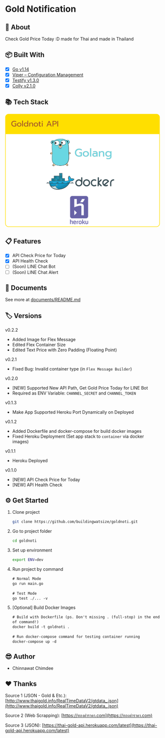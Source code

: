# Gold Notification

## 📘 About

Check Gold Price Today :D made for Thai and made in Thailand

## 📦 Built With

- [x] [Go v1.14](https://github.com/golang/go)
- [x] [Viper – Configuration Management](https://github.com/spf13/viper)
- [x] [Testify v1.3.0](https://github.com/stretchr/testify)
- [x] [Colly v2.1.0](https://github.com/gocolly/colly)

## 📚 Tech Stack

![./documents/tech-stack.png](./documents/tech-stack.png)

## 📋 Features

- [x] API Check Price for Today
- [x] API Health Check
- [ ] (Soon) LINE Chat Bot
- [ ] (Soon) LINE Chat Alert

## 📝 Documents

See more at [documents/README.md](documents/README.md)

## 🏷 Versions

v0.2.2

- Added Image for Flex Message
- Edited Flex Container Size
- Edited Text Price with Zero Padding (Floating Point)

v0.2.1

- Fixed Bug: Invalid container type (in `Flex Message Builder`)

v0.2.0

- [NEW] Supported New API Path, Get Gold Price Today for LINE Bot
- Required as ENV Variable: `CHANNEL_SECRET` and `CHANNEL_TOKEN`

v0.1.3

- Make App Supported Heroku Port Dynamically on Deployed

v0.1.2

- Added Dockerfile and docker-compose for build docker images
- Fixed Heroku Deployment (Set app stack to `container` via docker images)

v0.1.1

- Heroku Deployed

v0.1.0

- [NEW] API Check Price for Today
- [NEW] API Health Check

## ⚙ Get Started

1. Clone project

    ```bash
    git clone https://github.com/buildingwatsize/goldnoti.git
    ```

2. Go to project folder

    ```bash
    cd goldnoti
    ```

3. Set up environment

    ```bash
    export ENV=dev
    ```

4. Run project by command

    ```shell
    # Normal Mode
    go run main.go

    # Test Mode
    go test ./... -v
    ```

5. [Optional] Build Docker Images

    ```shell
    # Build with Dockerfile (ps. Don't missing . (full-stop) in the end of command!)
    docker build -t goldnoti .

    # Run docker-compose command for testing container running
    docker-compose up -d
    ```

## 😎 Author

- Chinnawat Chimdee

## ❤️ Thanks

Source 1 (JSON - Gold & Etc.): [http://www.thaigold.info/RealTimeDataV2/gtdata_.json](http://www.thaigold.info/RealTimeDataV2/gtdata_.json)

Source 2 (Web Scrapping): [https://ทองคําราคา.com](https://ทองคําราคา.com)

Source 3 (JSON): [https://thai-gold-api.herokuapp.com/latest](https://thai-gold-api.herokuapp.com/latest)
